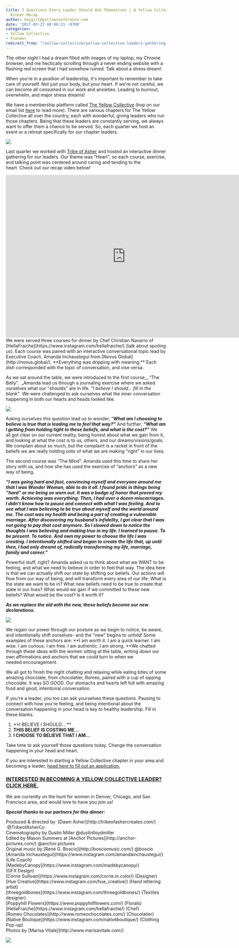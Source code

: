```yaml
---
title: 3 Questions Every Leader Should Ask Themselves / A Yellow Collective Leader
  Dinner Recap
author: heygirl@yellowconference.com
date: '2017-03-27 04:00:21 -0700'
categories:
- Yellow Collective
- Pioneer
redirect_from: "/yellow-collective/yellow-collective-leaders-gathering-recap-3-questions-every-leader-should-ask-themselves/"
---
```


The other night I had a dream filled with images of my laptop, my Chrome browser, and me hectically scrolling through a never ending website with a flashing red screen that I had somehow ruined. Talk about a stress dream!

When you're in a position of leadership, it's important to remember to take care of yourself. Not just your body, but your heart. If we're not careful, we can become all consumed in our work and anxieties. Leading to burnout, overwhelm, and major stress dreams!

We have a membership platform called [The Yellow Collective](http://yellowcollective.co/) (hop on our email list [here](http://yellowconference.us3.list-manage.com/subscribe?u=3f8e45f74e0653e404965e2ef&id=e811fb1a74) to read more). There are various chapters for The Yellow Collective all over the country, each with wonderful, giving leaders who run those chapters. Being that these leaders are constantly serving, we always want to offer them a chance to be served. So, each quarter we host an event or a retreat specifically for our chapter leaders.

[![](https://yellow-blog-images.imgix.net/2017/03/YCD0136-copy.jpg)](https://yellow-blog-images.imgix.net/2017/03/YCD0136-copy.jpg)

Last quarter we worked with [Tribe of Asher](http://tribeofashercreates.com/) and hosted an interactive dinner gathering for our leaders. Our theme was "Heart", so each course, exercise, and talking point was centered around caring and tending to the heart. Check out our recap video below!

<iframe src="https://player.vimeo.com/video/205417192" width="750" height="510" frameborder="0" allowfullscreen="allowfullscreen"></iframe>  
We were served three courses for dinner by Chef Christian Navarro of [HellaFraiche](https://www.instagram.com/hellafraiche/) (talk about spoiling us). Each course was paired with an interactive conversational topic lead by Executive Coach, Amanda Inchaustegui from [Novus Global](http://novus.global/). **Everything was dripping with meaning.** Each dish corresponded with the topic of conversation, and vise versa.

As we sat around the table, we were introduced to the first course,_ “The Belly”.  _Amanda lead us through a journaling exercise where we asked ourselves what our "shoulds" are in life. "_I believe I should..._ _fill in the blank"_. We were challenged to ask ourselves what the inner conversation happening in both our hearts and heads looked like.

[![](https://yellow-blog-images.imgix.net/2017/03/Untitled-1.jpg)](https://yellow-blog-images.imgix.net/2017/03/Untitled-1.jpg)

Asking ourselves this question lead us to wonder, "**_What am I choosing to believe is true that is leading me to feel that way?"_** And further, _**“What am I getting from holding tight to these beliefs, and what is the cost?”**_ We all got clear on our current reality, being honest about what we gain from it, and looking at what the cost is to us, others, and our dreams/visions/goals. We complain about so much, but the complaint is a racket in front of the beliefs we are really holding onto of what we are making "right" in our lives.

The second course was “The Mind”. Amanda used this time to share her story with us, and how she has used the exercise of “anchors” as a new way of being.

_**“**_**_I was going hard and fast, convincing myself and everyone around me that I was Wonder Woman, able to do it all. I found pride in things being “hard” or me being so worn out. It was a badge of honor that proved my worth. Achieving was everything. Then, I had over a dozen miscarriages. I didn’t know how to pause and connect with what I was feeling. And to see what I was believing to be true about myself and the world around me. The cost was my health and being a part of creating a vulnerable marriage. After discovering my husband’s infidelity, I got clear that I was not going to pay that cost anymore. So I slowed down to notice the thoughts I was believing and making true in my life. I learned to pause. To be present. To notice. And own my power to choose the life I was creating. I intentionally shifted and began to create the life that, up until then, I had only dreamt of, radically transforming my life, marriage, family and career._**_**”**_

Powerful stuff, right? Amanda asked us to think about what we WANT to be feeling, and what we need to believe in order to feel that way. The idea here is that we can actually shift our state by shifting our beliefs. Our actions will flow from our way of being, and will transform every area of our life. What is the state we want to be in? What new beliefs need to be true to create that state in our lives? What would we gain if we committed to these new beliefs? What would be the cost? Is it worth it?

_**As we replace the old with the new, these beliefs become our new declarations.**_

_**[![](https://yellow-blog-images.imgix.net/2017/03/YCD0319-copy.jpg)](https://yellow-blog-images.imgix.net/2017/03/YCD0319-copy.jpg)**_

We regain our power through our posture as we begin to notice, be aware, and intentionally shift ourselves- and the "new" begins to unfold! Some examples of these anchors are: **I am worth it. I am a quick learner. I am wise. I am curious. I am free. I am authentic. I am strong. **We chatted through these ideas with the women sitting at the table, writing down our own affirmations and anchors that we could turn to when we needed encouragement.

We all got to finish the night chatting and relaxing while eating bites of some amazing chocolate, from chocolatier, Romeo, paired with a cup of sipping chocolate. It was SO GOOD. Our stomachs and hearts left full with amazing food and good, intentional conversation.

If you're a leader, you too can ask yourselves these questions. Pausing to connect with how you're feeling, and being intentional about the conversation happening in your head is key to healthy leadership. Fill in these blanks.

1.  **I BELIEVE I SHOULD... **
2.  **THIS BELIEF IS COSTING ME...**
3.  **I CHOOSE TO BELIEVE THAT I AM...**

Take time to ask yourself those questions today. Change the conversation happening in your head and heart.

If you are interested in starting a Yellow Collective chapter in your area and becoming a leader, [head here to fill out an application.](http://yellowco.co/leader-application/)

### [INTERESTED IN BECOMING A YELLOW COLLECTIVE LEADER? CLICK HERE.](http://yellowco.co/leader-application/)

We are currently on the hunt for women in Denver, Chicago, and San Francisco area, and would love to have you join us!

_**Special thanks to our partners for this dinner:**_

<div class="gmail_msg">Produced & directed by  [Dawn Asher](http://tribeofashercreates.com/)  @TribeofAsherCo</div>

<div class="gmail_msg">Cinematography by Dustin Miller @dustinlloydmiller</div>

<div class="gmail_msg">Edited by Mason Summers at [Anchor Pictures](http://anchor-pictures.com/) @anchor.pictures</div>

<div class="gmail_msg">Original music by [René G. Boscio](http://bosciomusic.com/) @boscio  
[Amanda Inchaustegui](https://www.instagram.com/amandainchaustegui/) (Life Coach)</div>

<div class="gmail_msg">

<div class="gmail_msg">[MadebyCanopy](https://www.instagram.com/madebycanopy/) (GFX Design)</div>

<div class="gmail_msg">[Corrie Sullivan](https://www.instagram.com/corrie.in.color/) (Designer)</div>

<div class="gmail_msg">[Hue Creative](https://www.instagram.com/hue_creative/) (Hand lettering artist)</div>

<div class="gmail_msg">[threegoldbones](https://www.instagram.com/threegoldbones/) (Textiles designer)</div>

<div class="gmail_msg">[Poppyhill Flowers](https://www.poppyhillflowers.com/) (Florals)</div>

<div class="gmail_msg">[HellaFraiche](https://www.instagram.com/hellafraiche/) (Chef)</div>

<div class="gmail_msg">[Romeo Chocolates](http://www.romeochocolates.com/) (Chocolatier)  
[Native Boutique](https://www.instagram.com/nativeboutique/) (Clothing Pop-up)</div>

</div>

<div class="gmail_msg">Photos by [Marisa Vitale](http://www.marisavitale.com/)</div>

[![](https://yellow-blog-images.imgix.net/2017/03/joannawaterfall.jpg)](https://www.instagram.com/joannawaterfall/)
